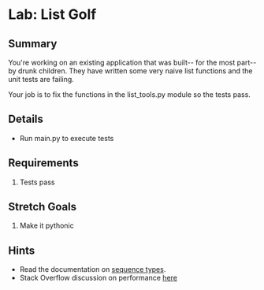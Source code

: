 # Lab: List Golf

## Summary 

You're working on an existing application
that was built-- for the most part-- by 
drunk children. They have written some very
naive list functions and the unit tests are
failing. 

Your job is to fix the functions in the
list_tools.py module so the tests pass.

## Details 
* Run main.py to execute tests

## Requirements   
1. Tests pass

## Stretch Goals
1. Make it pythonic
















## Hints
* Read the documentation on [sequence types](https://docs.python.org/3/library/stdtypes.html#sequence-types-list-tuple-range).
* Stack Overflow discussion on performance [here](https://stackoverflow.com/questions/480214/how-do-you-remove-duplicates-from-a-list-whilst-preserving-order)

